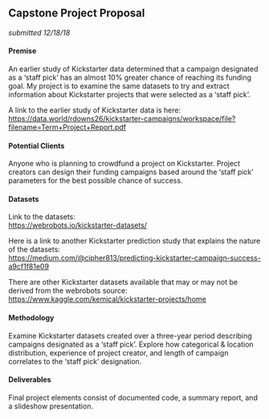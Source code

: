 ## Capstone Project Proposal
_submitted 12/18/18_    

#### Premise
An earlier study of Kickstarter data determined that a campaign designated as a ‘staff pick’ has an almost 10% greater chance of reaching its funding goal.  My project is to examine the same datasets to try and extract information about Kickstarter projects that were selected as a ‘staff pick’.

A link to the earlier study of Kickstarter data is here:  
https://data.world/rdowns26/kickstarter-campaigns/workspace/file?filename=Term+Project+Report.pdf  

#### Potential Clients
Anyone who is planning to crowdfund a project on Kickstarter.  Project creators can design their funding campaigns based around the ‘staff pick’ parameters for the best possible chance of success.  

#### Datasets  
Link to the datasets:  
https://webrobots.io/kickstarter-datasets/

Here is a link to another Kickstarter prediction study that explains the nature of the datasets:  
https://medium.com/@cipher813/predicting-kickstarter-campaign-success-a9cf1f81e09

There are other Kickstarter datasets available that may or may not be derived from the webrobots source:  
https://www.kaggle.com/kemical/kickstarter-projects/home  


#### Methodology  
Examine Kickstarter datasets created over a three-year period describing campaigns designated as a ‘staff pick’.  Explore how categorical & location distribution, experience of project creator, and length of campaign correlates to the ‘staff pick’ designation.  


#### Deliverables  
Final project elements consist of documented code, a summary report, and a slideshow presentation.  


